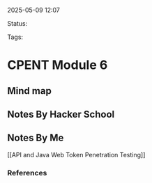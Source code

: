 2025-05-09 12:07

Status:

Tags:

# CPENT Module 6

## Mind map 


## Notes By Hacker School


## Notes By Me

[[API and Java Web Token Penetration Testing]]




### References
